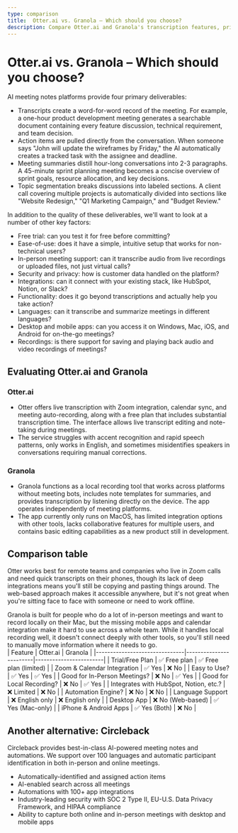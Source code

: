 ```yaml
---
type: comparison
title:  Otter.ai vs. Granola – Which should you choose?
description: Compare Otter.ai and Granola's transcription features, pricing, and user experience, plus discover Circleback as an alternative solution for your audio-to-text needs.
---
```


# Otter.ai vs. Granola – Which should you choose?  
AI meeting notes platforms provide four primary deliverables:  
  
* Transcripts create a word-for-word record of the meeting. For example, a one-hour product development meeting generates a searchable document containing every feature discussion, technical requirement, and team decision.  
* Action items are pulled directly from the conversation. When someone says "John will update the wireframes by Friday," the AI automatically creates a tracked task with the assignee and deadline.  
* Meeting summaries distill hour-long conversations into 2-3 paragraphs. A 45-minute sprint planning meeting becomes a concise overview of sprint goals, resource allocation, and key decisions.  
* Topic segmentation breaks discussions into labeled sections. A client call covering multiple projects is automatically divided into sections like "Website Redesign," "Q1 Marketing Campaign," and "Budget Review."  
  
In addition to the quality of these deliverables, we'll want to look at a number of other key factors:  
  
* Free trial: can you test it for free before committing?  
* Ease-of-use: does it have a simple, intuitive setup that works for non-technical users?  
* In-person meeting support: can it transcribe audio from live recordings or uploaded files, not just virtual calls?  
* Security and privacy: how is customer data handled on the platform?  
* Integrations: can it connect with your existing stack, like HubSpot, Notion, or Slack?  
* Functionality: does it go beyond transcriptions and actually help you take action?  
* Languages: can it transcribe and summarize meetings in different languages?  
* Desktop and mobile apps: can you access it on Windows, Mac, iOS, and Android for on-the-go meetings?  
* Recordings: is there support for saving and playing back audio and video recordings of meetings?    
## Evaluating Otter.ai and Granola  
### Otter.ai
* Otter offers live transcription with Zoom integration, calendar sync, and meeting auto-recording, along with a free plan that includes substantial transcription time. The interface allows live transcript editing and note-taking during meetings.
* The service struggles with accent recognition and rapid speech patterns, only works in English, and sometimes misidentifies speakers in conversations requiring manual corrections.

### Granola
* Granola functions as a local recording tool that works across platforms without meeting bots, includes note templates for summaries, and provides transcription by listening directly on the device. The app operates independently of meeting platforms.
* The app currently only runs on MacOS, has limited integration options with other tools, lacks collaborative features for multiple users, and contains basic editing capabilities as a new product still in development.  
## Comparison table    
Otter works best for remote teams and companies who live in Zoom calls and need quick transcripts on their phones, though its lack of deep integrations means you'll still be copying and pasting things around. The web-based approach makes it accessible anywhere, but it's not great when you're sitting face to face with someone or need to work offline.

Granola is built for people who do a lot of in-person meetings and want to record locally on their Mac, but the missing mobile apps and calendar integration make it hard to use across a whole team. While it handles local recording well, it doesn't connect deeply with other tools, so you'll still need to manually move information where it needs to go.  
| Feature                        | Otter.ai               | Granola                |
|-------------------------------|------------------------|------------------------|
| Trial/Free Plan               | ✅ Free plan            | ✅ Free plan (limited)  |
| Zoom & Calendar Integration    | ✅ Yes                  | ❌ No                   |
| Easy to Use?                   | ✅ Yes                  | ✅ Yes                  |
| Good for In-Person Meetings?   | ❌ No                   | ✅ Yes                  |
| Good for Local Recording?      | ❌ No                   | ✅ Yes                  |
| Integrates with HubSpot, Notion, etc.? | ❌ Limited       | ❌ No                   |
| Automation Engine?             | ❌ No                   | ❌ No                   |
| Language Support               | ❌ English only         | ❌ English only         |
| Desktop App                   | ❌ No (Web-based)       | ✅ Yes (Mac-only)       |
| iPhone & Android Apps         | ✅ Yes (Both)           | ❌ No                   |  
## Another alternative: Circleback  
Circleback provides best-in-class AI-powered meeting notes and automations. We support over 100 languages and automatic participant identification in both in-person and online meetings.  
  
* Automatically-identified and assigned action items  
* AI-enabled search across all meetings  
* Automations with 100+ app integrations  
* Industry-leading security with SOC 2 Type II, EU-U.S. Data Privacy Framework, and HIPAA compliance  
* Ability to capture both online and in-person meetings with desktop and mobile apps  